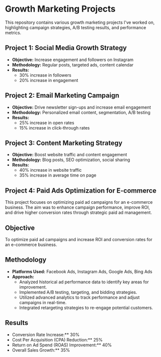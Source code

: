 # Growth Marketing Projects

This repository contains various growth marketing projects I've worked on, highlighting campaign strategies, A/B testing results, and performance metrics.

## Project 1: Social Media Growth Strategy
- **Objective:** Increase engagement and followers on Instagram
- **Methodology:** Regular posts, targeted ads, content calendar
- **Results:** 
  - 30% increase in followers
  - 20% increase in engagement

## Project 2: Email Marketing Campaign
- **Objective:** Drive newsletter sign-ups and increase email engagement
- **Methodology:** Personalized email content, segmentation, A/B testing
- **Results:** 
  - 25% increase in open rates
  - 15% increase in click-through rates

## Project 3: Content Marketing Strategy
- **Objective:** Boost website traffic and content engagement
- **Methodology:** Blog posts, SEO optimization, social sharing
- **Results:** 
  - 40% increase in website traffic
  - 35% increase in average time on page
 
## Project 4: Paid Ads Optimization for E-commerce

This project focuses on optimizing paid ad campaigns for an e-commerce business. The aim was to enhance campaign performance, improve ROI, and drive higher conversion rates through strategic paid ad management.

## Objective
To optimize paid ad campaigns and increase ROI and conversion rates for an e-commerce business.

## Methodology
- **Platforms Used:** Facebook Ads, Instagram Ads, Google Ads, Bing Ads
- **Approach:** 
  - Analyzed historical ad performance data to identify key areas for improvement.
  - Implemented A/B testing, targeting, and bidding strategies.
  - Utilized advanced analytics to track performance and adjust campaigns in real-time.
  - Integrated retargeting strategies to re-engage potential customers.

## Results
- Conversion Rate Increase:** 30%
- Cost Per Acquisition (CPA) Reduction:** 25%
- Return on Ad Spend (ROAS) Improvement:** 40%
- Overall Sales Growth:** 35%
